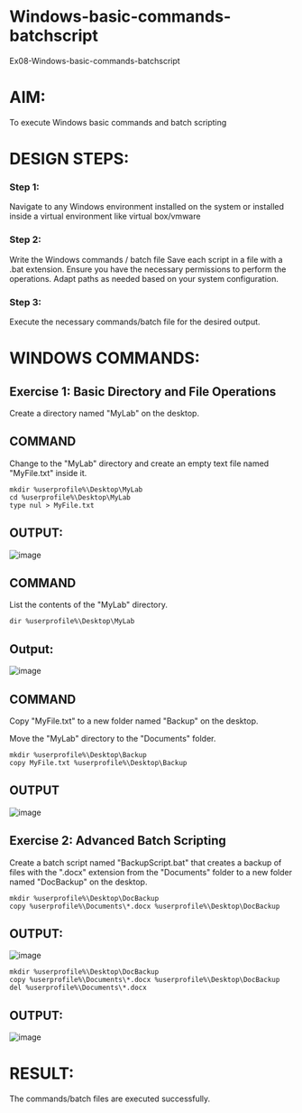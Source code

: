 # Windows-basic-commands-batchscript
Ex08-Windows-basic-commands-batchscript

# AIM:
To execute Windows basic commands and batch scripting

# DESIGN STEPS:

### Step 1:

Navigate to any Windows environment installed on the system or installed inside a virtual environment like virtual box/vmware 

### Step 2:

Write the Windows commands / batch file
Save each script in a file with a .bat extension.
Ensure you have the necessary permissions to perform the operations.
Adapt paths as needed based on your system configuration.
### Step 3:

Execute the necessary commands/batch file for the desired output. 




# WINDOWS COMMANDS:
## Exercise 1: Basic Directory and File Operations
Create a directory named "MyLab" on the desktop.


## COMMAND

Change to the "MyLab" directory and create an empty text file named "MyFile.txt" inside it.
```
mkdir %userprofile%\Desktop\MyLab
cd %userprofile%\Desktop\MyLab
type nul > MyFile.txt

```

## OUTPUT:

![image](https://github.com/Nagul71/Windows-basic-commands-batchscript/assets/118661118/022ab43b-9a59-45e2-9ec4-c70a3c7a6ae2)




## COMMAND

List the contents of the "MyLab" directory.
```
dir %userprofile%\Desktop\MyLab
```

## Output:

![image](https://github.com/Nagul71/Windows-basic-commands-batchscript/assets/118661118/bd2b0678-2876-437d-988a-cd4373545ea7)




## COMMAND

Copy "MyFile.txt" to a new folder named "Backup" on the desktop.

Move the "MyLab" directory to the "Documents" folder.

```
mkdir %userprofile%\Desktop\Backup
copy MyFile.txt %userprofile%\Desktop\Backup

```


## OUTPUT
![image](https://github.com/Nagul71/Windows-basic-commands-batchscript/assets/118661118/98adf3d9-8753-4e5c-b913-d0f14e4c4432)




## Exercise 2: Advanced Batch Scripting
Create a batch script named "BackupScript.bat" that creates a backup of files with the ".docx" extension from the "Documents" folder to a new folder named "DocBackup" on the desktop.

```
mkdir %userprofile%\Desktop\DocBackup
copy %userprofile%\Documents\*.docx %userprofile%\Desktop\DocBackup

```
## OUTPUT:
![image](https://github.com/Nagul71/Windows-basic-commands-batchscript/assets/118661118/557b4214-b7c7-440f-91ca-8819a1febf90)



```
mkdir %userprofile%\Desktop\DocBackup
copy %userprofile%\Documents\*.docx %userprofile%\Desktop\DocBackup
del %userprofile%\Documents\*.docx

```







## OUTPUT:
![image](https://github.com/Nagul71/Windows-basic-commands-batchscript/assets/118661118/4f37dd16-d8e6-449f-81d2-b5b3a2fb70fe)







# RESULT:
The commands/batch files are executed successfully.

